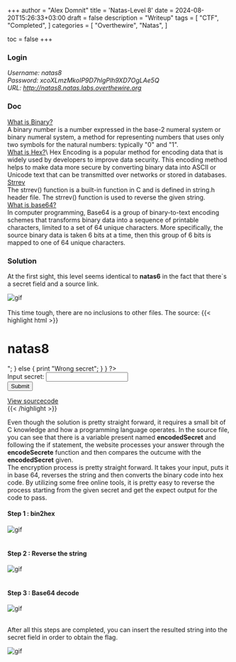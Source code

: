 +++
author = "Alex Domnit"
title = 'Natas-Level 8'
date = 2024-08-20T15:26:33+03:00
draft = false
description = "Writeup"
tags = [
    "CTF",
    "Completed",
]
categories = [
    "Overthewire",
    "Natas",
]

toc = false
+++

### Login
*Username: natas8*\
*Password: xcoXLmzMkoIP9D7hlgPlh9XD7OgLAe5Q*\
*URL:      http://natas8.natas.labs.overthewire.org*

### Doc
[What is Binary?](https://en.wikipedia.org/wiki/Binary_number)\
A binary number is a number expressed in the base-2 numeral system or binary numeral system, a method for representing numbers that uses only two symbols for the natural numbers: typically "0" and "1".\
[What is Hex?](https://he3app.com/blogs/understanding-hex-encode-a-guide-for-developers#:~:text=Hex%20Encoding%20is%20a%20popular%20method%20for%20encoding%20data%20that,networks%20or%20stored%20in%20databases.)\
Hex Encoding is a popular method for encoding data that is widely used by developers to improve data security. This encoding method helps to make data more secure by converting binary data into ASCII or Unicode text that can be transmitted over networks or stored in databases.\
[Strrev](https://www.geeksforgeeks.org/strrev-function-in-c/)\
The strrev() function is a built-in function in C and is defined in string.h header file. The strrev() function is used to reverse the given string.\
[What is base64?](https://en.wikipedia.org/wiki/Base64)\
In computer programming, Base64 is a group of binary-to-text encoding schemes that transforms binary data into a sequence of printable characters, limited to a set of 64 unique characters. More specifically, the source binary data is taken 6 bits at a time, then this group of 6 bits is mapped to one of 64 unique characters.

### Solution
At the first sight, this level seems identical to **natas6** in the fact that there`s a secret field and a source link.

<img src="/img/natas/natas8-1.png" alt="gif" style="display: block; margin-left: auto; margin-right: auto;">
<br>
This time tough, there are no inclusions to other files.
The source:
{{< highlight html >}}
<html>
<head>
<!-- This stuff in the header has nothing to do with the level -->
<link rel="stylesheet" type="text/css" href="http://natas.labs.overthewire.org/css/level.css">
<link rel="stylesheet" href="http://natas.labs.overthewire.org/css/jquery-ui.css" />
<link rel="stylesheet" href="http://natas.labs.overthewire.org/css/wechall.css" />
<script src="http://natas.labs.overthewire.org/js/jquery-1.9.1.js"></script>
<script src="http://natas.labs.overthewire.org/js/jquery-ui.js"></script>
<script src=http://natas.labs.overthewire.org/js/wechall-data.js></script><script src="http://natas.labs.overthewire.org/js/wechall.js"></script>
<script>var wechallinfo = { "level": "natas8", "pass": "<censored>" };</script></head>
<body>
<h1>natas8</h1>
<div id="content">

<?

$encodedSecret = "3d3d516343746d4d6d6c315669563362";

function encodeSecret($secret) {
    return bin2hex(strrev(base64_encode($secret)));
}

if(array_key_exists("submit", $_POST)) {
    if(encodeSecret($_POST['secret']) == $encodedSecret) {
    print "Access granted. The password for natas9 is <censored>";
    } else {
    print "Wrong secret";
    }
}
?>

<form method=post>
Input secret: <input name=secret><br>
<input type=submit name=submit>
</form>

<div id="viewsource"><a href="index-source.html">View sourcecode</a></div>
</div>
</body>
</html>
{{< /highlight >}}

Even though the solution is pretty straight forward, it requires a small bit of C knowledge and how a programming language operates. In the source file, you can see that there is a variable present named **encodedSecret** and following the if statement, the website processes your answer through the **encodeSecrete** function and then compares the outcume with the **encodedSecret** given.\
The encryption process is pretty straight forward. It takes your input, puts it in base 64, reverses the string and then converts the binary code into hex code. By utilizing some free online tools, it is pretty easy to reverse the process starting from the given secret and get the expect output for the code to pass.
#### Step 1 : bin2hex

<img src="/img/natas/natas8-2.png" alt="gif" style="display: block; margin-left: auto; margin-right: auto;">
<br>

#### Step 2 : Reverse the string

<img src="/img/natas/natas8-3.png" alt="gif" style="display: block; margin-left: auto; margin-right: auto;">
<br>

#### Step 3 : Base64 decode

<img src="/img/natas/natas8-4.png" alt="gif" style="display: block; margin-left: auto; margin-right: auto;">
<br>

After all this steps are completed, you can insert the resulted string into the secret field in order to obtain the flag.

<img src="/img/natas/natas8-5.png" alt="gif" style="display: block; margin-left: auto; margin-right: auto;">
<br>
